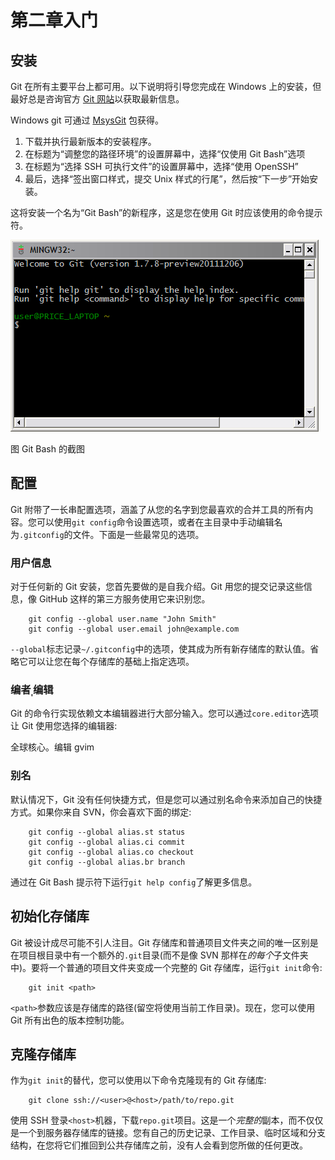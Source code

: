 # 第二章入门

## 安装

Git 在所有主要平台上都可用。以下说明将引导您完成在 Windows 上的安装，但最好总是咨询官方 [Git 网站](http://git-scm.com/)以获取最新信息。

Windows git 可通过 [MsysGit](http://code.google.com/p/msysgit/downloads/list) 包获得。

1.  下载并执行最新版本的安装程序。
2.  在标题为“调整您的路径环境”的设置屏幕中，选择“仅使用 Git Bash”选项
3.  在标题为“选择 SSH 可执行文件”的设置屏幕中，选择“使用 OpenSSH”
4.  最后，选择“签出窗口样式，提交 Unix 样式的行尾”，然后按“下一步”开始安装。

这将安装一个名为“Git Bash”的新程序，这是您在使用 Git 时应该使用的命令提示符。

![](img/image006.png)

图 Git Bash 的截图

## 配置

Git 附带了一长串配置选项，涵盖了从您的名字到您最喜欢的合并工具的所有内容。您可以使用`git config`命令设置选项，或者在主目录中手动编辑名为`.gitconfig`的文件。下面是一些最常见的选项。

### 用户信息

对于任何新的 Git 安装，您首先要做的是自我介绍。Git 用您的提交记录这些信息，像 GitHub 这样的第三方服务使用它来识别您。

```
    git config --global user.name "John Smith"
    git config --global user.email john@example.com

```

`--global`标志记录`~/.gitconfig`中的选项，使其成为所有新存储库的默认值。省略它可以让您在每个存储库的基础上指定选项。

### 编者ˌ编辑

Git 的命令行实现依赖文本编辑器进行大部分输入。您可以通过`core.editor`选项让 Git 使用您选择的编辑器:

全球核心。编辑 gvim

### 别名

默认情况下，Git 没有任何快捷方式，但是您可以通过别名命令来添加自己的快捷方式。如果你来自 SVN，你会喜欢下面的绑定:

```
    git config --global alias.st status
    git config --global alias.ci commit
    git config --global alias.co checkout
    git config --global alias.br branch

```

通过在 Git Bash 提示符下运行`git help config`了解更多信息。

## 初始化存储库

Git 被设计成尽可能不引人注目。Git 存储库和普通项目文件夹之间的唯一区别是在项目根目录中有一个额外的`.git`目录(而不是像 SVN 那样在*的每个*子文件夹中)。要将一个普通的项目文件夹变成一个完整的 Git 存储库，运行`git init`命令:

```
    git init <path>

```

`<path>`参数应该是存储库的路径(留空将使用当前工作目录)。现在，您可以使用 Git 所有出色的版本控制功能。

## 克隆存储库

作为`git init`的替代，您可以使用以下命令克隆现有的 Git 存储库:

```
    git clone ssh://<user>@<host>/path/to/repo.git

```

使用 SSH 登录`<host>`机器，下载`repo.git`项目。这是一个*完整的*副本，而不仅仅是一个到服务器存储库的链接。您有自己的历史记录、工作目录、临时区域和分支结构，在您将它们推回到公共存储库之前，没有人会看到您所做的任何更改。